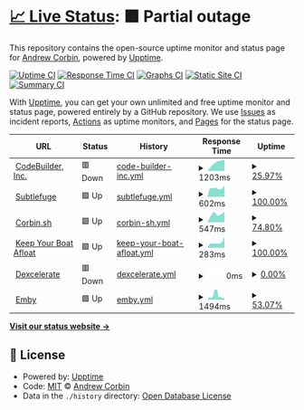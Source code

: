 # [📈 Live Status](https://digitalnomad91.github.io/upptime): <!--live status--> **🟧 Partial outage**

This repository contains the open-source uptime monitor and status page for [Andrew Corbin](https://corbin.sh), powered by [Upptime](https://github.com/upptime/upptime).

[![Uptime CI](https://github.com/digitalnomad91/upptime/workflows/Uptime%20CI/badge.svg)](https://github.com/digitalnomad91/upptime/actions?query=workflow%3A%22Uptime+CI%22)
[![Response Time CI](https://github.com/digitalnomad91/upptime/workflows/Response%20Time%20CI/badge.svg)](https://github.com/digitalnomad91/upptime/actions?query=workflow%3A%22Response+Time+CI%22)
[![Graphs CI](https://github.com/digitalnomad91/upptime/workflows/Graphs%20CI/badge.svg)](https://github.com/digitalnomad91/upptime/actions?query=workflow%3A%22Graphs+CI%22)
[![Static Site CI](https://github.com/digitalnomad91/upptime/workflows/Static%20Site%20CI/badge.svg)](https://github.com/digitalnomad91/upptime/actions?query=workflow%3A%22Static+Site+CI%22)
[![Summary CI](https://github.com/digitalnomad91/upptime/workflows/Summary%20CI/badge.svg)](https://github.com/digitalnomad91/upptime/actions?query=workflow%3A%22Summary+CI%22)

With [Upptime](https://upptime.js.org), you can get your own unlimited and free uptime monitor and status page, powered entirely by a GitHub repository. We use [Issues](https://github.com/digitalnomad91/upptime/issues) as incident reports, [Actions](https://github.com/digitalnomad91/upptime/actions) as uptime monitors, and [Pages](https://digitalnomad91.github.io/upptime) for the status page.

<!--start: status pages-->
<!-- This summary is generated by Upptime (https://github.com/upptime/upptime) -->
<!-- Do not edit this manually, your changes will be overwritten -->
<!-- prettier-ignore -->
| URL | Status | History | Response Time | Uptime |
| --- | ------ | ------- | ------------- | ------ |
| <img alt="" src="https://icons.duckduckgo.com/ip3/codebuilder.us.ico" height="13"> [CodeBuilder, Inc.](https://codebuilder.us) | 🟥 Down | [code-builder-inc.yml](https://github.com/digitalnomad91/upptime/commits/HEAD/history/code-builder-inc.yml) | <details><summary><img alt="Response time graph" src="./graphs/code-builder-inc/response-time-week.png" height="20"> 1203ms</summary><br><a href="https://digitalnomad91.github.io/upptime/history/code-builder-inc"><img alt="Response time 1023" src="https://img.shields.io/endpoint?url=https%3A%2F%2Fraw.githubusercontent.com%2Fdigitalnomad91%2Fupptime%2FHEAD%2Fapi%2Fcode-builder-inc%2Fresponse-time.json"></a><br><a href="https://digitalnomad91.github.io/upptime/history/code-builder-inc"><img alt="24-hour response time 0" src="https://img.shields.io/endpoint?url=https%3A%2F%2Fraw.githubusercontent.com%2Fdigitalnomad91%2Fupptime%2FHEAD%2Fapi%2Fcode-builder-inc%2Fresponse-time-day.json"></a><br><a href="https://digitalnomad91.github.io/upptime/history/code-builder-inc"><img alt="7-day response time 1203" src="https://img.shields.io/endpoint?url=https%3A%2F%2Fraw.githubusercontent.com%2Fdigitalnomad91%2Fupptime%2FHEAD%2Fapi%2Fcode-builder-inc%2Fresponse-time-week.json"></a><br><a href="https://digitalnomad91.github.io/upptime/history/code-builder-inc"><img alt="30-day response time 1192" src="https://img.shields.io/endpoint?url=https%3A%2F%2Fraw.githubusercontent.com%2Fdigitalnomad91%2Fupptime%2FHEAD%2Fapi%2Fcode-builder-inc%2Fresponse-time-month.json"></a><br><a href="https://digitalnomad91.github.io/upptime/history/code-builder-inc"><img alt="1-year response time 1023" src="https://img.shields.io/endpoint?url=https%3A%2F%2Fraw.githubusercontent.com%2Fdigitalnomad91%2Fupptime%2FHEAD%2Fapi%2Fcode-builder-inc%2Fresponse-time-year.json"></a></details> | <details><summary><a href="https://digitalnomad91.github.io/upptime/history/code-builder-inc">25.97%</a></summary><a href="https://digitalnomad91.github.io/upptime/history/code-builder-inc"><img alt="All-time uptime 79.15%" src="https://img.shields.io/endpoint?url=https%3A%2F%2Fraw.githubusercontent.com%2Fdigitalnomad91%2Fupptime%2FHEAD%2Fapi%2Fcode-builder-inc%2Fuptime.json"></a><br><a href="https://digitalnomad91.github.io/upptime/history/code-builder-inc"><img alt="24-hour uptime 87.85%" src="https://img.shields.io/endpoint?url=https%3A%2F%2Fraw.githubusercontent.com%2Fdigitalnomad91%2Fupptime%2FHEAD%2Fapi%2Fcode-builder-inc%2Fuptime-day.json"></a><br><a href="https://digitalnomad91.github.io/upptime/history/code-builder-inc"><img alt="7-day uptime 25.97%" src="https://img.shields.io/endpoint?url=https%3A%2F%2Fraw.githubusercontent.com%2Fdigitalnomad91%2Fupptime%2FHEAD%2Fapi%2Fcode-builder-inc%2Fuptime-week.json"></a><br><a href="https://digitalnomad91.github.io/upptime/history/code-builder-inc"><img alt="30-day uptime 49.84%" src="https://img.shields.io/endpoint?url=https%3A%2F%2Fraw.githubusercontent.com%2Fdigitalnomad91%2Fupptime%2FHEAD%2Fapi%2Fcode-builder-inc%2Fuptime-month.json"></a><br><a href="https://digitalnomad91.github.io/upptime/history/code-builder-inc"><img alt="1-year uptime 79.15%" src="https://img.shields.io/endpoint?url=https%3A%2F%2Fraw.githubusercontent.com%2Fdigitalnomad91%2Fupptime%2FHEAD%2Fapi%2Fcode-builder-inc%2Fuptime-year.json"></a></details>
| <img alt="" src="https://icons.duckduckgo.com/ip3/subtlefuge.com.ico" height="13"> [Subtlefuge](https://subtlefuge.com) | 🟩 Up | [subtlefuge.yml](https://github.com/digitalnomad91/upptime/commits/HEAD/history/subtlefuge.yml) | <details><summary><img alt="Response time graph" src="./graphs/subtlefuge/response-time-week.png" height="20"> 602ms</summary><br><a href="https://digitalnomad91.github.io/upptime/history/subtlefuge"><img alt="Response time 682" src="https://img.shields.io/endpoint?url=https%3A%2F%2Fraw.githubusercontent.com%2Fdigitalnomad91%2Fupptime%2FHEAD%2Fapi%2Fsubtlefuge%2Fresponse-time.json"></a><br><a href="https://digitalnomad91.github.io/upptime/history/subtlefuge"><img alt="24-hour response time 537" src="https://img.shields.io/endpoint?url=https%3A%2F%2Fraw.githubusercontent.com%2Fdigitalnomad91%2Fupptime%2FHEAD%2Fapi%2Fsubtlefuge%2Fresponse-time-day.json"></a><br><a href="https://digitalnomad91.github.io/upptime/history/subtlefuge"><img alt="7-day response time 602" src="https://img.shields.io/endpoint?url=https%3A%2F%2Fraw.githubusercontent.com%2Fdigitalnomad91%2Fupptime%2FHEAD%2Fapi%2Fsubtlefuge%2Fresponse-time-week.json"></a><br><a href="https://digitalnomad91.github.io/upptime/history/subtlefuge"><img alt="30-day response time 622" src="https://img.shields.io/endpoint?url=https%3A%2F%2Fraw.githubusercontent.com%2Fdigitalnomad91%2Fupptime%2FHEAD%2Fapi%2Fsubtlefuge%2Fresponse-time-month.json"></a><br><a href="https://digitalnomad91.github.io/upptime/history/subtlefuge"><img alt="1-year response time 682" src="https://img.shields.io/endpoint?url=https%3A%2F%2Fraw.githubusercontent.com%2Fdigitalnomad91%2Fupptime%2FHEAD%2Fapi%2Fsubtlefuge%2Fresponse-time-year.json"></a></details> | <details><summary><a href="https://digitalnomad91.github.io/upptime/history/subtlefuge">100.00%</a></summary><a href="https://digitalnomad91.github.io/upptime/history/subtlefuge"><img alt="All-time uptime 93.34%" src="https://img.shields.io/endpoint?url=https%3A%2F%2Fraw.githubusercontent.com%2Fdigitalnomad91%2Fupptime%2FHEAD%2Fapi%2Fsubtlefuge%2Fuptime.json"></a><br><a href="https://digitalnomad91.github.io/upptime/history/subtlefuge"><img alt="24-hour uptime 100.00%" src="https://img.shields.io/endpoint?url=https%3A%2F%2Fraw.githubusercontent.com%2Fdigitalnomad91%2Fupptime%2FHEAD%2Fapi%2Fsubtlefuge%2Fuptime-day.json"></a><br><a href="https://digitalnomad91.github.io/upptime/history/subtlefuge"><img alt="7-day uptime 100.00%" src="https://img.shields.io/endpoint?url=https%3A%2F%2Fraw.githubusercontent.com%2Fdigitalnomad91%2Fupptime%2FHEAD%2Fapi%2Fsubtlefuge%2Fuptime-week.json"></a><br><a href="https://digitalnomad91.github.io/upptime/history/subtlefuge"><img alt="30-day uptime 92.35%" src="https://img.shields.io/endpoint?url=https%3A%2F%2Fraw.githubusercontent.com%2Fdigitalnomad91%2Fupptime%2FHEAD%2Fapi%2Fsubtlefuge%2Fuptime-month.json"></a><br><a href="https://digitalnomad91.github.io/upptime/history/subtlefuge"><img alt="1-year uptime 93.34%" src="https://img.shields.io/endpoint?url=https%3A%2F%2Fraw.githubusercontent.com%2Fdigitalnomad91%2Fupptime%2FHEAD%2Fapi%2Fsubtlefuge%2Fuptime-year.json"></a></details>
| <img alt="" src="https://icons.duckduckgo.com/ip3/corbin.sh.ico" height="13"> [Corbin.sh](https://corbin.sh) | 🟩 Up | [corbin-sh.yml](https://github.com/digitalnomad91/upptime/commits/HEAD/history/corbin-sh.yml) | <details><summary><img alt="Response time graph" src="./graphs/corbin-sh/response-time-week.png" height="20"> 547ms</summary><br><a href="https://digitalnomad91.github.io/upptime/history/corbin-sh"><img alt="Response time 643" src="https://img.shields.io/endpoint?url=https%3A%2F%2Fraw.githubusercontent.com%2Fdigitalnomad91%2Fupptime%2FHEAD%2Fapi%2Fcorbin-sh%2Fresponse-time.json"></a><br><a href="https://digitalnomad91.github.io/upptime/history/corbin-sh"><img alt="24-hour response time 401" src="https://img.shields.io/endpoint?url=https%3A%2F%2Fraw.githubusercontent.com%2Fdigitalnomad91%2Fupptime%2FHEAD%2Fapi%2Fcorbin-sh%2Fresponse-time-day.json"></a><br><a href="https://digitalnomad91.github.io/upptime/history/corbin-sh"><img alt="7-day response time 547" src="https://img.shields.io/endpoint?url=https%3A%2F%2Fraw.githubusercontent.com%2Fdigitalnomad91%2Fupptime%2FHEAD%2Fapi%2Fcorbin-sh%2Fresponse-time-week.json"></a><br><a href="https://digitalnomad91.github.io/upptime/history/corbin-sh"><img alt="30-day response time 547" src="https://img.shields.io/endpoint?url=https%3A%2F%2Fraw.githubusercontent.com%2Fdigitalnomad91%2Fupptime%2FHEAD%2Fapi%2Fcorbin-sh%2Fresponse-time-month.json"></a><br><a href="https://digitalnomad91.github.io/upptime/history/corbin-sh"><img alt="1-year response time 643" src="https://img.shields.io/endpoint?url=https%3A%2F%2Fraw.githubusercontent.com%2Fdigitalnomad91%2Fupptime%2FHEAD%2Fapi%2Fcorbin-sh%2Fresponse-time-year.json"></a></details> | <details><summary><a href="https://digitalnomad91.github.io/upptime/history/corbin-sh">74.80%</a></summary><a href="https://digitalnomad91.github.io/upptime/history/corbin-sh"><img alt="All-time uptime 58.48%" src="https://img.shields.io/endpoint?url=https%3A%2F%2Fraw.githubusercontent.com%2Fdigitalnomad91%2Fupptime%2FHEAD%2Fapi%2Fcorbin-sh%2Fuptime.json"></a><br><a href="https://digitalnomad91.github.io/upptime/history/corbin-sh"><img alt="24-hour uptime 100.00%" src="https://img.shields.io/endpoint?url=https%3A%2F%2Fraw.githubusercontent.com%2Fdigitalnomad91%2Fupptime%2FHEAD%2Fapi%2Fcorbin-sh%2Fuptime-day.json"></a><br><a href="https://digitalnomad91.github.io/upptime/history/corbin-sh"><img alt="7-day uptime 74.80%" src="https://img.shields.io/endpoint?url=https%3A%2F%2Fraw.githubusercontent.com%2Fdigitalnomad91%2Fupptime%2FHEAD%2Fapi%2Fcorbin-sh%2Fuptime-week.json"></a><br><a href="https://digitalnomad91.github.io/upptime/history/corbin-sh"><img alt="30-day uptime 21.88%" src="https://img.shields.io/endpoint?url=https%3A%2F%2Fraw.githubusercontent.com%2Fdigitalnomad91%2Fupptime%2FHEAD%2Fapi%2Fcorbin-sh%2Fuptime-month.json"></a><br><a href="https://digitalnomad91.github.io/upptime/history/corbin-sh"><img alt="1-year uptime 58.48%" src="https://img.shields.io/endpoint?url=https%3A%2F%2Fraw.githubusercontent.com%2Fdigitalnomad91%2Fupptime%2FHEAD%2Fapi%2Fcorbin-sh%2Fuptime-year.json"></a></details>
| <img alt="" src="https://icons.duckduckgo.com/ip3/kybaproject.com.ico" height="13"> [Keep Your Boat Afloat](https://kybaproject.com) | 🟩 Up | [keep-your-boat-afloat.yml](https://github.com/digitalnomad91/upptime/commits/HEAD/history/keep-your-boat-afloat.yml) | <details><summary><img alt="Response time graph" src="./graphs/keep-your-boat-afloat/response-time-week.png" height="20"> 283ms</summary><br><a href="https://digitalnomad91.github.io/upptime/history/keep-your-boat-afloat"><img alt="Response time 347" src="https://img.shields.io/endpoint?url=https%3A%2F%2Fraw.githubusercontent.com%2Fdigitalnomad91%2Fupptime%2FHEAD%2Fapi%2Fkeep-your-boat-afloat%2Fresponse-time.json"></a><br><a href="https://digitalnomad91.github.io/upptime/history/keep-your-boat-afloat"><img alt="24-hour response time 184" src="https://img.shields.io/endpoint?url=https%3A%2F%2Fraw.githubusercontent.com%2Fdigitalnomad91%2Fupptime%2FHEAD%2Fapi%2Fkeep-your-boat-afloat%2Fresponse-time-day.json"></a><br><a href="https://digitalnomad91.github.io/upptime/history/keep-your-boat-afloat"><img alt="7-day response time 283" src="https://img.shields.io/endpoint?url=https%3A%2F%2Fraw.githubusercontent.com%2Fdigitalnomad91%2Fupptime%2FHEAD%2Fapi%2Fkeep-your-boat-afloat%2Fresponse-time-week.json"></a><br><a href="https://digitalnomad91.github.io/upptime/history/keep-your-boat-afloat"><img alt="30-day response time 309" src="https://img.shields.io/endpoint?url=https%3A%2F%2Fraw.githubusercontent.com%2Fdigitalnomad91%2Fupptime%2FHEAD%2Fapi%2Fkeep-your-boat-afloat%2Fresponse-time-month.json"></a><br><a href="https://digitalnomad91.github.io/upptime/history/keep-your-boat-afloat"><img alt="1-year response time 347" src="https://img.shields.io/endpoint?url=https%3A%2F%2Fraw.githubusercontent.com%2Fdigitalnomad91%2Fupptime%2FHEAD%2Fapi%2Fkeep-your-boat-afloat%2Fresponse-time-year.json"></a></details> | <details><summary><a href="https://digitalnomad91.github.io/upptime/history/keep-your-boat-afloat">100.00%</a></summary><a href="https://digitalnomad91.github.io/upptime/history/keep-your-boat-afloat"><img alt="All-time uptime 66.86%" src="https://img.shields.io/endpoint?url=https%3A%2F%2Fraw.githubusercontent.com%2Fdigitalnomad91%2Fupptime%2FHEAD%2Fapi%2Fkeep-your-boat-afloat%2Fuptime.json"></a><br><a href="https://digitalnomad91.github.io/upptime/history/keep-your-boat-afloat"><img alt="24-hour uptime 100.00%" src="https://img.shields.io/endpoint?url=https%3A%2F%2Fraw.githubusercontent.com%2Fdigitalnomad91%2Fupptime%2FHEAD%2Fapi%2Fkeep-your-boat-afloat%2Fuptime-day.json"></a><br><a href="https://digitalnomad91.github.io/upptime/history/keep-your-boat-afloat"><img alt="7-day uptime 100.00%" src="https://img.shields.io/endpoint?url=https%3A%2F%2Fraw.githubusercontent.com%2Fdigitalnomad91%2Fupptime%2FHEAD%2Fapi%2Fkeep-your-boat-afloat%2Fuptime-week.json"></a><br><a href="https://digitalnomad91.github.io/upptime/history/keep-your-boat-afloat"><img alt="30-day uptime 100.00%" src="https://img.shields.io/endpoint?url=https%3A%2F%2Fraw.githubusercontent.com%2Fdigitalnomad91%2Fupptime%2FHEAD%2Fapi%2Fkeep-your-boat-afloat%2Fuptime-month.json"></a><br><a href="https://digitalnomad91.github.io/upptime/history/keep-your-boat-afloat"><img alt="1-year uptime 66.86%" src="https://img.shields.io/endpoint?url=https%3A%2F%2Fraw.githubusercontent.com%2Fdigitalnomad91%2Fupptime%2FHEAD%2Fapi%2Fkeep-your-boat-afloat%2Fuptime-year.json"></a></details>
| <img alt="" src="https://icons.duckduckgo.com/ip3/dexcelerate.com.ico" height="13"> [Dexcelerate](https://dexcelerate.com) | 🟥 Down | [dexcelerate.yml](https://github.com/digitalnomad91/upptime/commits/HEAD/history/dexcelerate.yml) | <details><summary><img alt="Response time graph" src="./graphs/dexcelerate/response-time-week.png" height="20"> 0ms</summary><br><a href="https://digitalnomad91.github.io/upptime/history/dexcelerate"><img alt="Response time 1324" src="https://img.shields.io/endpoint?url=https%3A%2F%2Fraw.githubusercontent.com%2Fdigitalnomad91%2Fupptime%2FHEAD%2Fapi%2Fdexcelerate%2Fresponse-time.json"></a><br><a href="https://digitalnomad91.github.io/upptime/history/dexcelerate"><img alt="24-hour response time 0" src="https://img.shields.io/endpoint?url=https%3A%2F%2Fraw.githubusercontent.com%2Fdigitalnomad91%2Fupptime%2FHEAD%2Fapi%2Fdexcelerate%2Fresponse-time-day.json"></a><br><a href="https://digitalnomad91.github.io/upptime/history/dexcelerate"><img alt="7-day response time 0" src="https://img.shields.io/endpoint?url=https%3A%2F%2Fraw.githubusercontent.com%2Fdigitalnomad91%2Fupptime%2FHEAD%2Fapi%2Fdexcelerate%2Fresponse-time-week.json"></a><br><a href="https://digitalnomad91.github.io/upptime/history/dexcelerate"><img alt="30-day response time 0" src="https://img.shields.io/endpoint?url=https%3A%2F%2Fraw.githubusercontent.com%2Fdigitalnomad91%2Fupptime%2FHEAD%2Fapi%2Fdexcelerate%2Fresponse-time-month.json"></a><br><a href="https://digitalnomad91.github.io/upptime/history/dexcelerate"><img alt="1-year response time 1324" src="https://img.shields.io/endpoint?url=https%3A%2F%2Fraw.githubusercontent.com%2Fdigitalnomad91%2Fupptime%2FHEAD%2Fapi%2Fdexcelerate%2Fresponse-time-year.json"></a></details> | <details><summary><a href="https://digitalnomad91.github.io/upptime/history/dexcelerate">0.00%</a></summary><a href="https://digitalnomad91.github.io/upptime/history/dexcelerate"><img alt="All-time uptime 83.72%" src="https://img.shields.io/endpoint?url=https%3A%2F%2Fraw.githubusercontent.com%2Fdigitalnomad91%2Fupptime%2FHEAD%2Fapi%2Fdexcelerate%2Fuptime.json"></a><br><a href="https://digitalnomad91.github.io/upptime/history/dexcelerate"><img alt="24-hour uptime 0.00%" src="https://img.shields.io/endpoint?url=https%3A%2F%2Fraw.githubusercontent.com%2Fdigitalnomad91%2Fupptime%2FHEAD%2Fapi%2Fdexcelerate%2Fuptime-day.json"></a><br><a href="https://digitalnomad91.github.io/upptime/history/dexcelerate"><img alt="7-day uptime 0.00%" src="https://img.shields.io/endpoint?url=https%3A%2F%2Fraw.githubusercontent.com%2Fdigitalnomad91%2Fupptime%2FHEAD%2Fapi%2Fdexcelerate%2Fuptime-week.json"></a><br><a href="https://digitalnomad91.github.io/upptime/history/dexcelerate"><img alt="30-day uptime 4.67%" src="https://img.shields.io/endpoint?url=https%3A%2F%2Fraw.githubusercontent.com%2Fdigitalnomad91%2Fupptime%2FHEAD%2Fapi%2Fdexcelerate%2Fuptime-month.json"></a><br><a href="https://digitalnomad91.github.io/upptime/history/dexcelerate"><img alt="1-year uptime 83.72%" src="https://img.shields.io/endpoint?url=https%3A%2F%2Fraw.githubusercontent.com%2Fdigitalnomad91%2Fupptime%2FHEAD%2Fapi%2Fdexcelerate%2Fuptime-year.json"></a></details>
| <img alt="" src="https://icons.duckduckgo.com/ip3/emby.subtlefuge.com.ico" height="13"> [Emby](https://emby.subtlefuge.com) | 🟩 Up | [emby.yml](https://github.com/digitalnomad91/upptime/commits/HEAD/history/emby.yml) | <details><summary><img alt="Response time graph" src="./graphs/emby/response-time-week.png" height="20"> 1494ms</summary><br><a href="https://digitalnomad91.github.io/upptime/history/emby"><img alt="Response time 872" src="https://img.shields.io/endpoint?url=https%3A%2F%2Fraw.githubusercontent.com%2Fdigitalnomad91%2Fupptime%2FHEAD%2Fapi%2Femby%2Fresponse-time.json"></a><br><a href="https://digitalnomad91.github.io/upptime/history/emby"><img alt="24-hour response time 499" src="https://img.shields.io/endpoint?url=https%3A%2F%2Fraw.githubusercontent.com%2Fdigitalnomad91%2Fupptime%2FHEAD%2Fapi%2Femby%2Fresponse-time-day.json"></a><br><a href="https://digitalnomad91.github.io/upptime/history/emby"><img alt="7-day response time 1494" src="https://img.shields.io/endpoint?url=https%3A%2F%2Fraw.githubusercontent.com%2Fdigitalnomad91%2Fupptime%2FHEAD%2Fapi%2Femby%2Fresponse-time-week.json"></a><br><a href="https://digitalnomad91.github.io/upptime/history/emby"><img alt="30-day response time 798" src="https://img.shields.io/endpoint?url=https%3A%2F%2Fraw.githubusercontent.com%2Fdigitalnomad91%2Fupptime%2FHEAD%2Fapi%2Femby%2Fresponse-time-month.json"></a><br><a href="https://digitalnomad91.github.io/upptime/history/emby"><img alt="1-year response time 872" src="https://img.shields.io/endpoint?url=https%3A%2F%2Fraw.githubusercontent.com%2Fdigitalnomad91%2Fupptime%2FHEAD%2Fapi%2Femby%2Fresponse-time-year.json"></a></details> | <details><summary><a href="https://digitalnomad91.github.io/upptime/history/emby">53.07%</a></summary><a href="https://digitalnomad91.github.io/upptime/history/emby"><img alt="All-time uptime 84.03%" src="https://img.shields.io/endpoint?url=https%3A%2F%2Fraw.githubusercontent.com%2Fdigitalnomad91%2Fupptime%2FHEAD%2Fapi%2Femby%2Fuptime.json"></a><br><a href="https://digitalnomad91.github.io/upptime/history/emby"><img alt="24-hour uptime 100.00%" src="https://img.shields.io/endpoint?url=https%3A%2F%2Fraw.githubusercontent.com%2Fdigitalnomad91%2Fupptime%2FHEAD%2Fapi%2Femby%2Fuptime-day.json"></a><br><a href="https://digitalnomad91.github.io/upptime/history/emby"><img alt="7-day uptime 53.07%" src="https://img.shields.io/endpoint?url=https%3A%2F%2Fraw.githubusercontent.com%2Fdigitalnomad91%2Fupptime%2FHEAD%2Fapi%2Femby%2Fuptime-week.json"></a><br><a href="https://digitalnomad91.github.io/upptime/history/emby"><img alt="30-day uptime 80.36%" src="https://img.shields.io/endpoint?url=https%3A%2F%2Fraw.githubusercontent.com%2Fdigitalnomad91%2Fupptime%2FHEAD%2Fapi%2Femby%2Fuptime-month.json"></a><br><a href="https://digitalnomad91.github.io/upptime/history/emby"><img alt="1-year uptime 84.03%" src="https://img.shields.io/endpoint?url=https%3A%2F%2Fraw.githubusercontent.com%2Fdigitalnomad91%2Fupptime%2FHEAD%2Fapi%2Femby%2Fuptime-year.json"></a></details>

<!--end: status pages-->

[**Visit our status website →**](https://digitalnomad91.github.io/upptime)

## 📄 License

- Powered by: [Upptime](https://github.com/upptime/upptime)
- Code: [MIT](./LICENSE) © [Andrew Corbin](https://corbin.sh)
- Data in the `./history` directory: [Open Database License](https://opendatacommons.org/licenses/odbl/1-0/)
